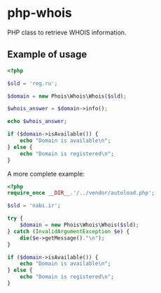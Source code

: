 # php-whois

PHP class to retrieve WHOIS information.

## Example of usage

```php
<?php

$sld = 'reg.ru';

$domain = new Phois\Whois\Whois($sld);

$whois_answer = $domain->info();

echo $whois_answer;

if ($domain->isAvailable()) {
    echo "Domain is available\n";
} else {
    echo "Domain is registered\n";
}
```

A more complete example:

```php
<?php
require_once __DIR__.'/../vendor/autoload.php';

$sld = 'nabi.ir';

try {
	$domain = new Phois\Whois\Whois($sld);
} catch (InvalidArgumentException $e) {
	die($e->getMessage()."\n");
}

if ($domain->isAvailable()) {
	echo "Domain is available\n";
} else {
	echo "Domain is registered\n";
}
```
